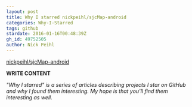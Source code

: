 ```yaml
---
layout: post
title: Why I starred nickpeihl/sjcMap-android
categories: Why-I-Starred
tags: github
stardate: 2016-01-16T00:48:39Z
gh_id: 49752505
author: Nick Peihl
---
```


[nickpeihl/sjcMap-android](https://github.com/nickpeihl/sjcMap-android)

**WRITE CONTENT**

*"Why I starred" is a series of articles describing projects I star on GitHub and why I found them interesting. My hope is that you'll find them interesting as well.*


